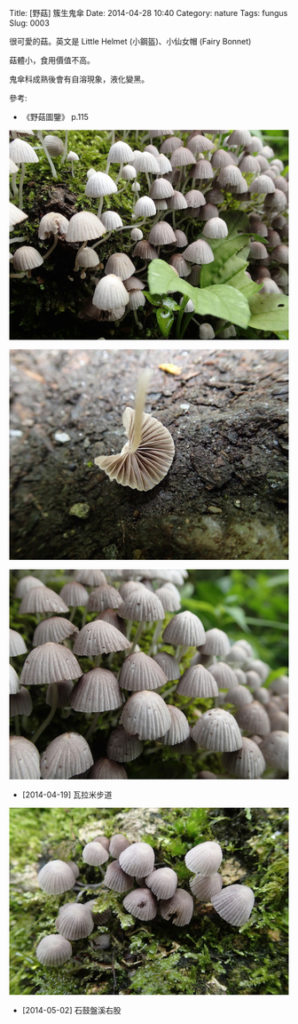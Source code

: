 Title: [野菇] 簇生鬼傘
Date: 2014-04-28 10:40
Category: nature
Tags: fungus
Slug: 0003


很可愛的菇。英文是 Little Helmet (小鋼盔)、小仙女帽 (Fairy Bonnet)

菇體小，食用價值不高。

鬼傘科成熟後會有自溶現象，液化變黑。


參考:

* 《野菇圖鑒》 p.115


![](/static/images/nature/fungus/0003/tn_P4190212.JPG)

![](/static/images/nature/fungus/0003/tn_P4190213.JPG)

![](/static/images/nature/fungus/0003/tn_P4190215.JPG)

* [2014-04-19] 瓦拉米步道

![](/static/images/nature/fungus/0003/tn_P5020520.JPG)

* [2014-05-02] 石鼓盤溪右股
